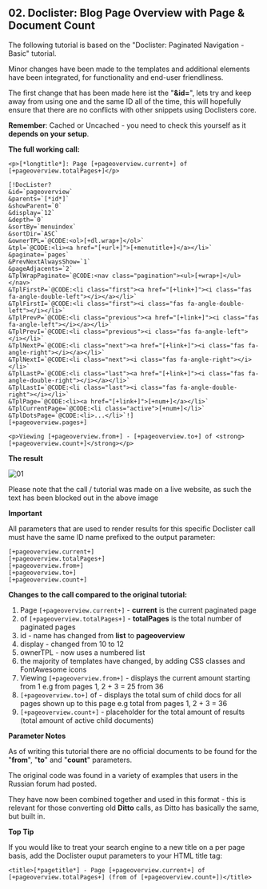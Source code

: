 ## 02. Doclister: Blog Page Overview with Page & Document Count

The following tutorial is based on the "Doclister: Paginated Navigation - Basic" tutorial.

Minor changes have been made to the templates and additional elements have been integrated, for functionality and end-user friendliness.

The first change that has been made here ist the "**&id=**", lets try and keep away from using one and the same ID all of the time, this will hopefully ensure that there are no conflicts with other snippets using Doclisters core.

**Remember**: Cached or Uncached - you need to check this yourself as it **depends on your setup**.

**The full working call:**

```
<p>[*longtitle*]: Page [+pageoverview.current+] of [+pageoverview.totalPages+]</p>

[!DocLister? 
&id=`pageoverview` 
&parents=`[*id*]` 
&showParent=`0` 
&display=`12` 
&depth=`0` 
&sortBy=`menuindex` 
&sortDir=`ASC` 
&ownerTPL=`@CODE:<ol>[+dl.wrap+]</ol>` 
&tpl=`@CODE:<li><a href="[+url+]">[+menutitle+]</a></li>` 
&paginate=`pages` 
&PrevNextAlwaysShow=`1` 
&pageAdjacents=`2` 
&TplWrapPaginate=`@CODE:<nav class="pagination"><ul>[+wrap+]</ul></nav>` 
&TplFirstP=`@CODE:<li class="first"><a href="[+link+]"><i class="fas fa-angle-double-left"></i></a></li>` 
&TplFirstI=`@CODE:<li class="first"><i class="fas fa-angle-double-left"></i></li>` 
&TplPrevP=`@CODE:<li class="previous"><a href="[+link+]"><i class="fas fa-angle-left"></i></a></li>` 
&TplPrevI=`@CODE:<li class="previous"><i class="fas fa-angle-left"></i></li>` 
&TplNextP=`@CODE:<li class="next"><a href="[+link+]"><i class="fas fa-angle-right"></i></a></li>` 
&TplNextI=`@CODE:<li class="next"><i class="fas fa-angle-right"></i></li>`  
&TplLastP=`@CODE:<li class="last"><a href="[+link+]"><i class="fas fa-angle-double-right"></i></a></li>` 
&TplLastI=`@CODE:<li class="last"><i class="fas fa-angle-double-right"></i></li>` 
&TplPage=`@CODE:<li><a href="[+link+]">[+num+]</a></li>`  
&TplCurrentPage=`@CODE:<li class="active">[+num+]</li>` 
&TplDotsPage=`@CODE:<li>...</li>`!]
[+pageoverview.pages+]

<p>Viewing [+pageoverview.from+] - [+pageoverview.to+] of <strong>[+pageoverview.count+]</strong></p>
```

**The result**

![01](https://user-images.githubusercontent.com/1859868/111600373-a325a500-87d1-11eb-825e-c33cb3d91107.jpg)

Please note that the call / tutorial was made on a live website, as such the text has been blocked out in the above image

**Important**

All parameters that are used to render results for this specific Doclister call must have the same ID name prefixed to the output parameter:

```
[+pageoverview.current+]
[+pageoverview.totalPages+]
[+pageoverview.from+]
[+pageoverview.to+]
[+pageoverview.count+]
```

**Changes to the call compared to the original tutorial:**

1. Page `[+pageoverview.current+]` - **current** is the current paginated page
2. of `[+pageoverview.totalPages+]` - **totalPages** is the total number of paginated pages
3. id - name has changed from **list** to **pageoverview**
4. display - changed from 10 to 12
5. ownerTPL - now uses a numbered list
6. the majority of templates have changed, by adding CSS classes and FontAwesome icons
7. Viewing `[+pageoverview.from+]` - displays the current amount starting from 1 e.g from pages  1, 2 + 3 = 25 from 36
8. `[+pageoverview.to+]` of - displays the total sum of child docs for all pages shown up to this page e.g total from pages 1, 2 + 3 = 36
9. `[+pageoverview.count+]` - placeholder for the total amount of results (total amount of active child documents)

**Parameter Notes**

As of writing this tutorial there are no official documents to be found for the "**from**", "**to**" and "**count**" parameters.

The original code was found in a variety of examples that users in the Russian forum had posted.

They have now been combined together and used in this format - this is relevant for those converting old **Ditto** calls, as Ditto has basically the same, but built in.


**Top Tip**

If you would like to treat your search engine to a new title on a per page basis, add the Doclister ouput parameters to your HTML title tag:

```
<title>[*pagetitle*] - Page [+pageoverview.current+] of [+pageoverview.totalPages+] (from of [+pageoverview.count+])</title>

```
